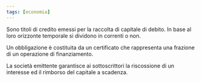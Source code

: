 ```yaml
---
tags: [economia]
---
```


Sono titoli di credito emessi per la raccolta di capitale di debito.
In base al loro orizzonte temporale si dividono in correnti o non.

Un obbligazione è costituita da un certificato che rappresenta una frazione di un operazione di finanziamento.

La società emittente garantisce ai sottoscrittori la riscossione di un interesse ed il rimborso del capitale a scadenza.